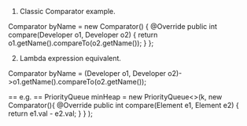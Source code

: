 1. Classic Comparator example.

Comparator<Developer> byName = new Comparator<Developer>() {
	@Override
	public int compare(Developer o1, Developer o2) {
		return o1.getName().compareTo(o2.getName());
	}
};

2. Lambda expression equivalent.

Comparator<Developer> byName =
	(Developer o1, Developer o2)->o1.getName().compareTo(o2.getName());


== e.g. ==
        PriorityQueue<Element> minHeap = new PriorityQueue<>(k,
			new Comparator<Element>(){
				@Override
				public int compare(Element e1, Element e2) {
					return e1.val - e2.val;
				}
			}
        );
